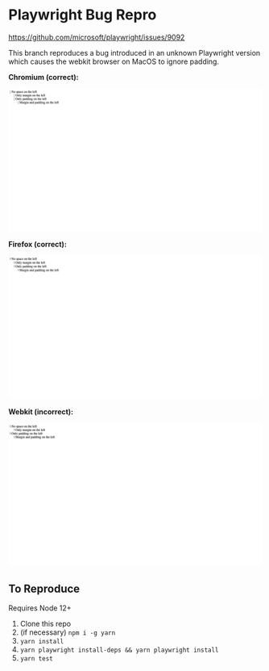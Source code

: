 # Playwright Bug Repro

https://github.com/microsoft/playwright/issues/9092

This branch reproduces a bug introduced in an unknown Playwright version which causes the webkit browser on MacOS to ignore padding.

**Chromium (correct):**

![Chromium correct screenshot](/test/test.spec.js-snapshots/my-test-chromium-darwin.png)

**Firefox (correct):**

![Firefox correct screenshot](/test/test.spec.js-snapshots/my-test-firefox-darwin.png)

**Webkit (incorrect):**

![Webkit incorrect screenshot](/test/test.spec.js-snapshots/my-test-webkit-darwin.png)

## To Reproduce

Requires Node 12+

1. Clone this repo
1. (if necessary) `npm i -g yarn`
1. `yarn install`
1. `yarn playwright install-deps && yarn playwright install`
1. `yarn test`